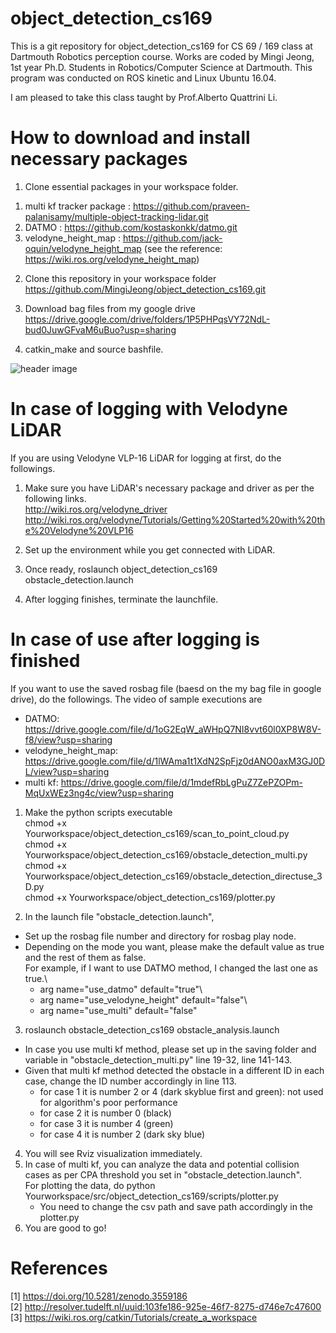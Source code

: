 # object_detection_cs169

This is a git repository for object_detection_cs169 for CS 69 / 169 class at Dartmouth Robotics perception course.
Works are coded by Mingi Jeong, 1st year Ph.D. Students in Robotics/Computer Science at Dartmouth.
This program was conducted on ROS kinetic and Linux Ubuntu 16.04.

I am pleased to take this class taught by Prof.Alberto Quattrini Li.

# How to download and install necessary packages
1. Clone essential packages in your workspace folder.
  1) multi kf tracker package : https://github.com/praveen-palanisamy/multiple-object-tracking-lidar.git
  2) DATMO : https://github.com/kostaskonkk/datmo.git
  3) velodyne_height_map : https://github.com/jack-oquin/velodyne_height_map
     (see the reference: https://wiki.ros.org/velodyne_height_map)
2. Clone this repository in your workspace folder\
    https://github.com/MingiJeong/object_detection_cs169.git

3. Download bag files from my google drive\
    https://drive.google.com/drive/folders/1P5PHPqsVY72NdL-bud0JuwGFvaM6uBuo?usp=sharing

4. catkin_make and source bashfile.

![header image](https://github.com/MingiJeong/object_detection_cs169/tree/master/drawing/comparison.png)


# In case of logging with Velodyne LiDAR
If you are using Velodyne VLP-16 LiDAR for logging at first, do the followings.
1. Make sure you have LiDAR's necessary package and driver as per the following links.\
    http://wiki.ros.org/velodyne_driver \
    http://wiki.ros.org/velodyne/Tutorials/Getting%20Started%20with%20the%20Velodyne%20VLP16

2. Set up the environment while you get connected with LiDAR.

3. Once ready, roslaunch object_detection_cs169 obstacle_detection.launch

4. After logging finishes, terminate the launchfile.

# In case of use after logging is finished
If you want to use the saved rosbag file (baesd on the my bag file in google drive), do the followings.
The video of sample executions are
 - DATMO: https://drive.google.com/file/d/1oG2EqW_aWHpQ7NI8vvt60l0XP8W8V-f8/view?usp=sharing
 - velodyne_height_map: https://drive.google.com/file/d/1lWAma1t1XdN2SpFjz0dANO0axM3GJ0DL/view?usp=sharing
 - multi kf: https://drive.google.com/file/d/1mdefRbLgPuZ7ZePZOPm-MqUxWEz3ng4c/view?usp=sharing

1. Make the python scripts executable\
    chmod +x Yourworkspace/object_detection_cs169/scan_to_point_cloud.py\
    chmod +x Yourworkspace/object_detection_cs169/obstacle_detection_multi.py\
    chmod +x Yourworkspace/object_detection_cs169/obstacle_detection_directuse_3D.py\
    chmod +x Yourworkspace/object_detection_cs169/plotter.py

2. In the launch file "obstacle_detection.launch",
 - Set up the rosbag file number and directory for rosbag play node.
 - Depending on the mode you want, please make the default value as true and the rest of them as false.\
   For example, if I want to use DATMO method, I changed the last one as true.\
      - arg name="use_datmo" default="true"\
      - arg name="use_velodyne_height" default="false"\
      - arg name="use_multi" default="false"
3. roslaunch obstacle_detection_cs169 obstacle_analysis.launch
  - In case you use multi kf method, please set up in the saving folder and variable in "obstacle_detection_multi.py" line 19-32, line 141-143.
  - Given that multi kf method detected the obstacle in a different ID in each case, change the ID number accordingly in line 113.
      - for case 1 it is number 2 or 4 (dark skyblue first and green): not used for algorithm's poor performance
      - for case 2 it is number 0 (black)
      - for case 3 it is number 4 (green)
      - for case 4 it is number 2 (dark sky blue)
4. You will see Rviz visualization immediately.
5. In case of multi kf, you can analyze the data and potential collision cases as per CPA threshold you set in "obstacle_detection.launch". \
For plotting the data, do python Yourworkspace/src/object_detection_cs169/scripts/plotter.py
   - You need to change the csv path and save path accordingly in the plotter.py
6. You are good to go!

# References
[1] https://doi.org/10.5281/zenodo.3559186 \
[2] http://resolver.tudelft.nl/uuid:103fe186-925e-46f7-8275-d746e7c47600 \
[3] https://wiki.ros.org/catkin/Tutorials/create_a_workspace
